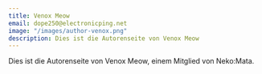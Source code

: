 ```yaml
---
title: Venox Meow
email: dope250@electronicping.net
image: "/images/author-venox.png"
description: Dies ist die Autorenseite von Venox Meow
---
```


Dies ist die Autorenseite von Venox Meow, einem Mitglied von Neko:Mata.
